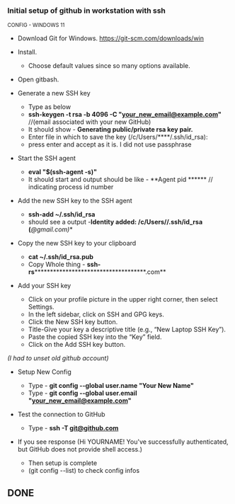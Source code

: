 ### Initial setup of github in workstation with ssh

<sub>CONFIG - WINDOWS 11</sub>

* Download Git for Windows. https://git-scm.com/downloads/win


* Install.
  * Choose default values since so many options available.
 

* Open gitbash.

* Generate a new SSH key
  * Type as below
  * **ssh-keygen -t rsa -b 4096 -C "your_new_email@example.com"** //(email associated with your new GitHub)
  * It should show - **Generating public/private rsa key pair.**
  * Enter file in which to save the key (/c/Users/****/.ssh/id_rsa):
  * press enter and accept as it is. I did not use passphrase

* Start the SSH agent
  * **eval "$(ssh-agent -s)"**
  * It should start and output should be like - **Agent pid ****** // indicating process id number

* Add the new SSH key to the SSH agent
  * **ssh-add ~/.ssh/id_rsa**
  * should see a output -**Identity added: /c/Users//.ssh/id_rsa (***@gmail.com)**

* Copy the new SSH key to your clipboard
  * **cat ~/.ssh/id_rsa.pub**
  * Copy Whole thing - **ssh-rs**************************************.com**

* Add your SSH key
  * Click on your profile picture in the upper right corner, then select Settings.
  * In the left sidebar, click on SSH and GPG keys.
  * Click the New SSH key button.
  * Title-Give your key a descriptive title (e.g., “New Laptop SSH Key”).
  * Paste the copied SSH key into the “Key” field.
  * Click on the Add SSH key button.

_(I had to unset old github account)_

* Setup New Config
  * Type - **git config --global user.name "Your New Name"**
  * Type - **git config --global user.email "your_new_email@example.com"**
 


* Test the connection to GitHub
  * Type - **ssh -T git@github.com**

* If you see response (Hi YOURNAME! You've successfully authenticated, but GitHub does not provide shell access.)
  * Then setup is complete
  * (git config --list) to check config infos

## DONE


